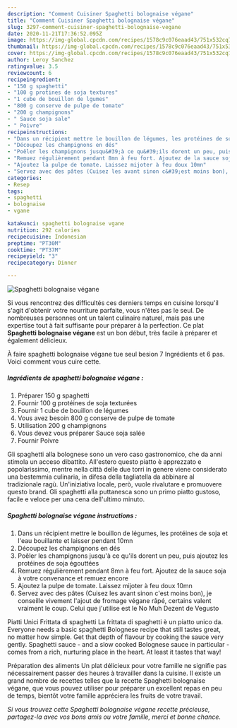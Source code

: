 ```yaml
---
description: "Comment Cuisiner Spaghetti bolognaise végane"
title: "Comment Cuisiner Spaghetti bolognaise végane"
slug: 3297-comment-cuisiner-spaghetti-bolognaise-vegane
date: 2020-11-21T17:36:52.095Z
image: https://img-global.cpcdn.com/recipes/1578c9c076eaad43/751x532cq70/spaghetti-bolognaise-vegane-photo-principale-de-la-recette.jpg
thumbnail: https://img-global.cpcdn.com/recipes/1578c9c076eaad43/751x532cq70/spaghetti-bolognaise-vegane-photo-principale-de-la-recette.jpg
cover: https://img-global.cpcdn.com/recipes/1578c9c076eaad43/751x532cq70/spaghetti-bolognaise-vegane-photo-principale-de-la-recette.jpg
author: Leroy Sanchez
ratingvalue: 3.5
reviewcount: 6
recipeingredient:
- "150 g spaghetti"
- "100 g protines de soja textures"
- "1 cube de bouillon de lgumes"
- "800 g conserve de pulpe de tomate"
- "200 g champignons"
- " Sauce soja sale"
- " Poivre"
recipeinstructions:
- "Dans un récipient mettre le bouillon de légumes, les protéines de soja et l&#39;eau bouillante et laisser pendant 10mn"
- "Découpez les champignons en dés"
- "Poêler les champignons jusqu&#39;à ce qu&#39;ils dorent un peu, puis ajoutez les protéines de soja égouttées"
- "Remuez régulièrement pendant 8mn à feu fort. Ajoutez de la sauce soja à votre convenance et remuez encore"
- "Ajoutez la pulpe de tomate. Laissez mijoter à feu doux 10mn"
- "Servez avec des pâtes (Cuisez les avant sinon c&#39;est moins bon), je conseille vivement l&#39;ajout de fromage végane râpé, certains valent vraiment le coup. Celui que j&#39;utilise est le No Muh Dezent de Vegusto"
categories:
- Resep
tags:
- spaghetti
- bolognaise
- vgane

katakunci: spaghetti bolognaise vgane 
nutrition: 292 calories
recipecuisine: Indonesian
preptime: "PT30M"
cooktime: "PT37M"
recipeyield: "3"
recipecategory: Dinner

---
```



![Spaghetti bolognaise végane](https://img-global.cpcdn.com/recipes/1578c9c076eaad43/751x532cq70/spaghetti-bolognaise-vegane-photo-principale-de-la-recette.jpg)

Si vous rencontrez des difficultés ces derniers temps en cuisine lorsqu'il s'agit d'obtenir votre nourriture parfaite, vous n'êtes pas le seul. De nombreuses personnes ont un talent culinaire naturel, mais pas une expertise tout à fait suffisante pour préparer à la perfection. Ce plat <strong> Spaghetti bolognaise végane </strong> est un bon début, très facile à préparer et également délicieux.

<!--inarticleads1-->

À faire spaghetti bolognaise végane tue seul besion 7 Ingrédients et 6 pas. Voici comment vous cuire cette.

##### Ingrédients de spaghetti bolognaise végane :

1. Préparer 150 g spaghetti
1. Fournir 100 g protéines de soja texturées
1. Fournir 1 cube de bouillon de légumes
1. Vous avez besoin 800 g conserve de pulpe de tomate
1. Utilisation 200 g champignons
1. Vous devez vous préparer  Sauce soja salée
1. Fournir  Poivre


Gli spaghetti alla bolognese sono un vero caso gastronomico, che da anni stimola un acceso dibattito. All&#39;estero questo piatto è apprezzato e popolarissimo, mentre nella città delle due torri in genere viene considerato una bestemmia culinaria, in difesa della tagliatella da abbinare al tradizionale ragù. Un&#39;iniziativa locale, però, vuole rivalutare e promuovere questo brand. Gli spaghetti alla puttanesca sono un primo piatto gustoso, facile e veloce per una cena dell&#39;ultimo minuto. 

<!--inarticleads2-->

##### Spaghetti bolognaise végane instructions :

1. Dans un récipient mettre le bouillon de légumes, les protéines de soja et l&#39;eau bouillante et laisser pendant 10mn
1. Découpez les champignons en dés
1. Poêler les champignons jusqu&#39;à ce qu&#39;ils dorent un peu, puis ajoutez les protéines de soja égouttées
1. Remuez régulièrement pendant 8mn à feu fort. Ajoutez de la sauce soja à votre convenance et remuez encore
1. Ajoutez la pulpe de tomate. Laissez mijoter à feu doux 10mn
1. Servez avec des pâtes (Cuisez les avant sinon c&#39;est moins bon), je conseille vivement l&#39;ajout de fromage végane râpé, certains valent vraiment le coup. Celui que j&#39;utilise est le No Muh Dezent de Vegusto


Piatti Unici Frittata di spaghetti La frittata di spaghetti è un piatto unico da. Everyone needs a basic spaghetti Bolognese recipe that still tastes great, no matter how simple. Get that depth of flavour by cooking the sauce very gently. Spaghetti sauce - and a slow cooked Bolognese sauce in particular - comes from a rich, nurturing place in the heart. At least it tastes that way! 

<!--inarticleads1-->

<p>
Préparation des aliments Un plat délicieux pour votre famille ne signifie pas nécessairement passer des heures à travailler dans la cuisine. Il existe un grand nombre de recettes telles que la recette Spaghetti bolognaise végane, que vous pouvez utiliser pour préparer un excellent repas en peu de temps, bientôt votre famille appréciera les fruits de votre travail.
</p>

<p>
<i>Si vous trouvez cette Spaghetti bolognaise végane recette précieuse, partagez-la avec vos bons amis ou votre famille, merci et bonne chance.</i>
</p>
